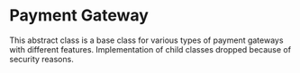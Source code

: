 # Payment Gateway

This abstract class is a base class for various types of payment gateways with different features.
Implementation of child classes dropped because of security reasons.